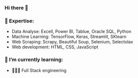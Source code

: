 ### Hi there 👋

<h3>🔭 Expertise:</h3>
<ul>
    <li>Data Analyse: Excell, Power BI, Tablue, Oracle SQL, Python</li>
    <li>Machine Learning: TensorFlow, Keras, Streamlit, SKlearn</li>
    <li>Web Scraping: Scrapy, Beautiful Soup, Selenium, Selectolax </li>
    <li>Web development: HTML, CSS, JavaScript</li>
</ul>

<h3>🌱 I’m currently learning:</h3>
  <ul>
    <li>👨🏻‍💻 Full Stack engineering </li>
  </ul>

